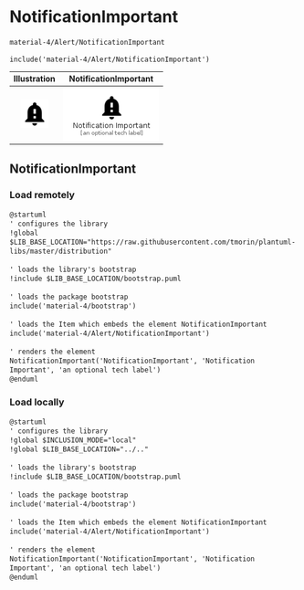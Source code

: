# NotificationImportant


```text
material-4/Alert/NotificationImportant
```

```text
include('material-4/Alert/NotificationImportant')
```



| Illustration | NotificationImportant |
| :---: | :---: |
| ![illustration for Illustration](../../material-4/Alert/NotificationImportant.png) | ![illustration for NotificationImportant](../../material-4/Alert/NotificationImportant.Local.png) |




## NotificationImportant

### Load remotely
```plantuml
@startuml
' configures the library
!global $LIB_BASE_LOCATION="https://raw.githubusercontent.com/tmorin/plantuml-libs/master/distribution"

' loads the library's bootstrap
!include $LIB_BASE_LOCATION/bootstrap.puml

' loads the package bootstrap
include('material-4/bootstrap')

' loads the Item which embeds the element NotificationImportant
include('material-4/Alert/NotificationImportant')

' renders the element
NotificationImportant('NotificationImportant', 'Notification Important', 'an optional tech label')
@enduml
```

### Load locally
```plantuml
@startuml
' configures the library
!global $INCLUSION_MODE="local"
!global $LIB_BASE_LOCATION="../.."

' loads the library's bootstrap
!include $LIB_BASE_LOCATION/bootstrap.puml

' loads the package bootstrap
include('material-4/bootstrap')

' loads the Item which embeds the element NotificationImportant
include('material-4/Alert/NotificationImportant')

' renders the element
NotificationImportant('NotificationImportant', 'Notification Important', 'an optional tech label')
@enduml
```

